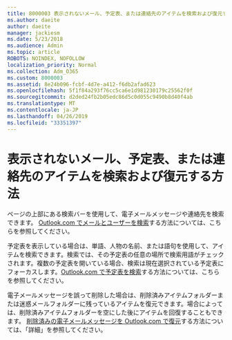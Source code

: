 ```yaml
---
title: 8000003 表示されないメール、予定表、または連絡先のアイテムを検索および復元する方法
ms.author: daeite
author: daeite
manager: jackiesm
ms.date: 5/23/2018
ms.audience: Admin
ms.topic: article
ROBOTS: NOINDEX, NOFOLLOW
localization_priority: Normal
ms.collection: Adm_O365
ms.custom: 8000003
ms.assetid: 8e24b096-fcbf-4d7e-a412-f6db2afad623
ms.openlocfilehash: 5f1f84a293f76cc5ca6e1d981230179c25562f0f
ms.sourcegitcommit: d2ded24fb2b05edc86d5c0d055c9490b8d40f4ab
ms.translationtype: MT
ms.contentlocale: ja-JP
ms.lasthandoff: 04/26/2019
ms.locfileid: "33351397"
---
```

# <a name="how-to-find-and-recover-missing-or-deleted-email-calendar-or-contacts-items"></a>表示されないメール、予定表、または連絡先のアイテムを検索および復元する方法

ページの上部にある検索バーを使用して、電子メールメッセージや連絡先を検索できます。 [Outlook.com でメールとユーザーを検索](https://support.office.com/article/88108edf-028e-4306-b87e-7400bbb40aa7)する方法については、こちらを参照してください。
  
予定表を表示している場合は、単語、人物の名前、または語句を使用して、アイテムを検索できます。検索では、その予定表の任意の場所で検索用語がチェックされます。複数の予定表を開いている場合、検索は現在選択されている予定表にフォーカスします。[Outlook.com で予定表を検索](https://support.office.com/article/5bc05289-c84c-4849-95a8-7eac05ed478a)する方法については、こちらを参照してください。
  
電子メールメッセージを誤って削除した場合は、削除済みアイテムフォルダーまたは迷惑メールフォルダーに残っているアイテムを復元できます。場合によっては、削除済みアイテムフォルダーを空にした後にアイテムを回復することもできます。 [削除済みの電子メールメッセージを Outlook.com で復元](https://support.office.com/article/cf06ab1b-ae0b-418c-a4d9-4e895f83ed50)する方法については、「詳細」を参照してください。